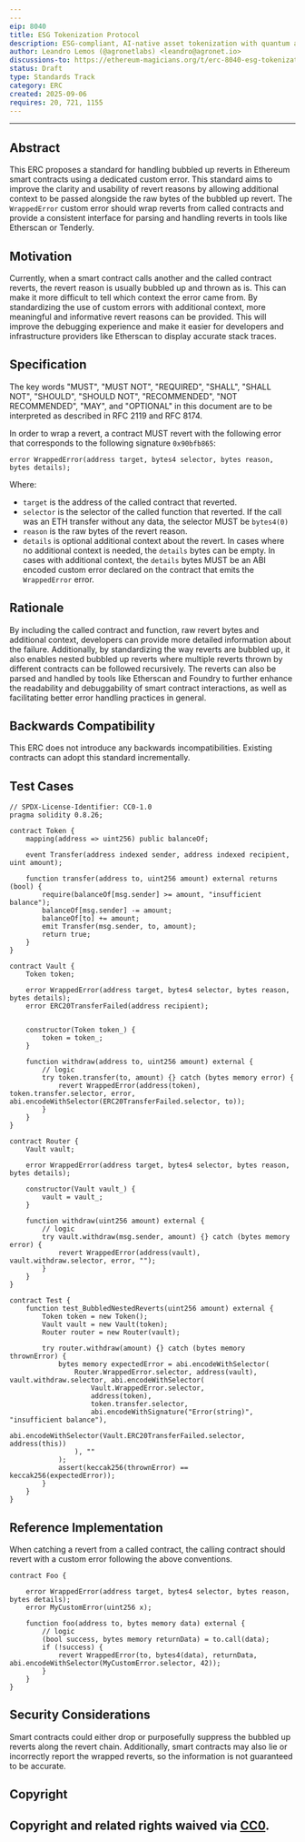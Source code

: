 ```yaml
---
---
eip: 8040
title: ESG Tokenization Protocol
description: ESG-compliant, AI-native asset tokenization with quantum auditability and lifecycle integrity.
author: Leandro Lemos (@agronetlabs) <leandro@agronet.io>
discussions-to: https://ethereum-magicians.org/t/erc-8040-esg-tokenization-protocol/25846
status: Draft
type: Standards Track
category: ERC
created: 2025-09-06
requires: 20, 721, 1155
---
```

---

## Abstract

This ERC proposes a standard for handling bubbled up reverts in Ethereum smart contracts using a dedicated custom error. This standard aims to improve the clarity and usability of revert reasons by allowing additional context to be passed alongside the raw bytes of the bubbled up revert. The `WrappedError` custom error should wrap reverts from called contracts and provide a consistent interface for parsing and handling reverts in tools like Etherscan or Tenderly.

## Motivation

Currently, when a smart contract calls another and the called contract reverts, the revert reason is usually bubbled up and thrown as is. This can make it more difficult to tell which context the error came from. By standardizing the use of custom errors with additional context, more meaningful and informative revert reasons can be provided. This will improve the debugging experience and make it easier for developers and infrastructure providers like Etherscan to display accurate stack traces.

## Specification

The key words "MUST", "MUST NOT", "REQUIRED", "SHALL", "SHALL NOT", "SHOULD", "SHOULD NOT", "RECOMMENDED", "NOT RECOMMENDED", "MAY", and "OPTIONAL" in this document are to be interpreted as described in RFC 2119 and RFC 8174.

In order to wrap a revert, a contract MUST revert with the following error that corresponds to the following signature `0x90bfb865`:

```solidity
error WrappedError(address target, bytes4 selector, bytes reason, bytes details);
```

Where:

- `target` is the address of the called contract that reverted.
- `selector` is the selector of the called function that reverted. If the call was an ETH transfer without any data, the selector MUST be `bytes4(0)`
- `reason` is the raw bytes of the revert reason.
- `details` is optional additional context about the revert. In cases where no additional context is needed, the `details` bytes can be empty. In cases with additional context, the `details` bytes MUST be an ABI encoded custom error declared on the contract that emits the `WrappedError` error.

## Rationale

By including the called contract and function, raw revert bytes and additional context, developers can provide more detailed information about the failure. Additionally, by standardizing the way reverts are bubbled up, it also enables nested bubbled up reverts where multiple reverts thrown by different contracts can be followed recursively. The reverts can also be parsed and handled by tools like Etherscan and Foundry to further enhance the readability and debuggability of smart contract interactions, as well as facilitating better error handling practices in general.

## Backwards Compatibility

This ERC does not introduce any backwards incompatibilities. Existing contracts can adopt this standard incrementally.

## Test Cases

```solidity
// SPDX-License-Identifier: CC0-1.0
pragma solidity 0.8.26;

contract Token {
    mapping(address => uint256) public balanceOf;

    event Transfer(address indexed sender, address indexed recipient, uint amount);

    function transfer(address to, uint256 amount) external returns (bool) {
        require(balanceOf[msg.sender] >= amount, "insufficient balance");
        balanceOf[msg.sender] -= amount;
        balanceOf[to] += amount;
        emit Transfer(msg.sender, to, amount);
        return true;
    }
}

contract Vault {
    Token token;

    error WrappedError(address target, bytes4 selector, bytes reason, bytes details);
    error ERC20TransferFailed(address recipient);


    constructor(Token token_) {
        token = token_;
    }

    function withdraw(address to, uint256 amount) external {
        // logic
        try token.transfer(to, amount) {} catch (bytes memory error) {
            revert WrappedError(address(token), token.transfer.selector, error, abi.encodeWithSelector(ERC20TransferFailed.selector, to));
        }
    }
}

contract Router {
    Vault vault;

    error WrappedError(address target, bytes4 selector, bytes reason, bytes details);

    constructor(Vault vault_) {
        vault = vault_;
    }

    function withdraw(uint256 amount) external {
        // logic
        try vault.withdraw(msg.sender, amount) {} catch (bytes memory error) {
            revert WrappedError(address(vault), vault.withdraw.selector, error, "");
        }
    }
}

contract Test {
    function test_BubbledNestedReverts(uint256 amount) external {
        Token token = new Token();
        Vault vault = new Vault(token);
        Router router = new Router(vault);

        try router.withdraw(amount) {} catch (bytes memory thrownError) {
            bytes memory expectedError = abi.encodeWithSelector(
                Router.WrappedError.selector, address(vault), vault.withdraw.selector, abi.encodeWithSelector(
                    Vault.WrappedError.selector,
                    address(token),
                    token.transfer.selector,
                    abi.encodeWithSignature("Error(string)", "insufficient balance"),
                    abi.encodeWithSelector(Vault.ERC20TransferFailed.selector, address(this))
                ), ""
            );
            assert(keccak256(thrownError) == keccak256(expectedError));
        }
    }
}
```

## Reference Implementation

When catching a revert from a called contract, the calling contract should revert with a custom error following the above conventions.

```solidity
contract Foo {

    error WrappedError(address target, bytes4 selector, bytes reason, bytes details);
    error MyCustomError(uint256 x);

    function foo(address to, bytes memory data) external {
        // logic
        (bool success, bytes memory returnData) = to.call(data);
        if (!success) {
            revert WrappedError(to, bytes4(data), returnData, abi.encodeWithSelector(MyCustomError.selector, 42));
        }
    }
}
```

## Security Considerations

Smart contracts could either drop or purposefully suppress the bubbled up reverts along the revert chain. Additionally, smart contracts may also lie or incorrectly report the wrapped reverts, so the information is not guaranteed to be accurate.

## Copyright

Copyright and related rights waived via [CC0](../LICENSE.md).
---
